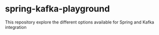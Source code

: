 # spring-kafka-playground
This repository explore the different options available for Spring and Kafka integration 
